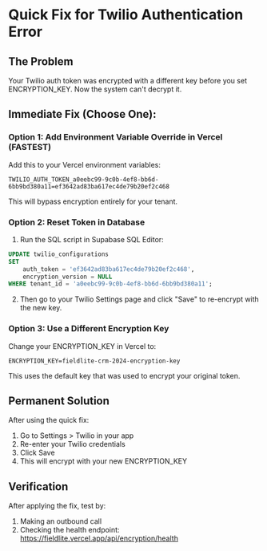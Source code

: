 # Quick Fix for Twilio Authentication Error

## The Problem
Your Twilio auth token was encrypted with a different key before you set ENCRYPTION_KEY. Now the system can't decrypt it.

## Immediate Fix (Choose One):

### Option 1: Add Environment Variable Override in Vercel (FASTEST)
Add this to your Vercel environment variables:
```
TWILIO_AUTH_TOKEN_a0eebc99-9c0b-4ef8-bb6d-6bb9bd380a11=ef3642ad83ba617ec4de79b20ef2c468
```

This will bypass encryption entirely for your tenant.

### Option 2: Reset Token in Database
1. Run the SQL script in Supabase SQL Editor:
```sql
UPDATE twilio_configurations
SET
    auth_token = 'ef3642ad83ba617ec4de79b20ef2c468',
    encryption_version = NULL
WHERE tenant_id = 'a0eebc99-9c0b-4ef8-bb6d-6bb9bd380a11';
```

2. Then go to your Twilio Settings page and click "Save" to re-encrypt with the new key.

### Option 3: Use a Different Encryption Key
Change your ENCRYPTION_KEY in Vercel to:
```
ENCRYPTION_KEY=fieldlite-crm-2024-encryption-key
```
This uses the default key that was used to encrypt your original token.

## Permanent Solution
After using the quick fix:
1. Go to Settings > Twilio in your app
2. Re-enter your Twilio credentials
3. Click Save
4. This will encrypt with your new ENCRYPTION_KEY

## Verification
After applying the fix, test by:
1. Making an outbound call
2. Checking the health endpoint: https://fieldlite.vercel.app/api/encryption/health